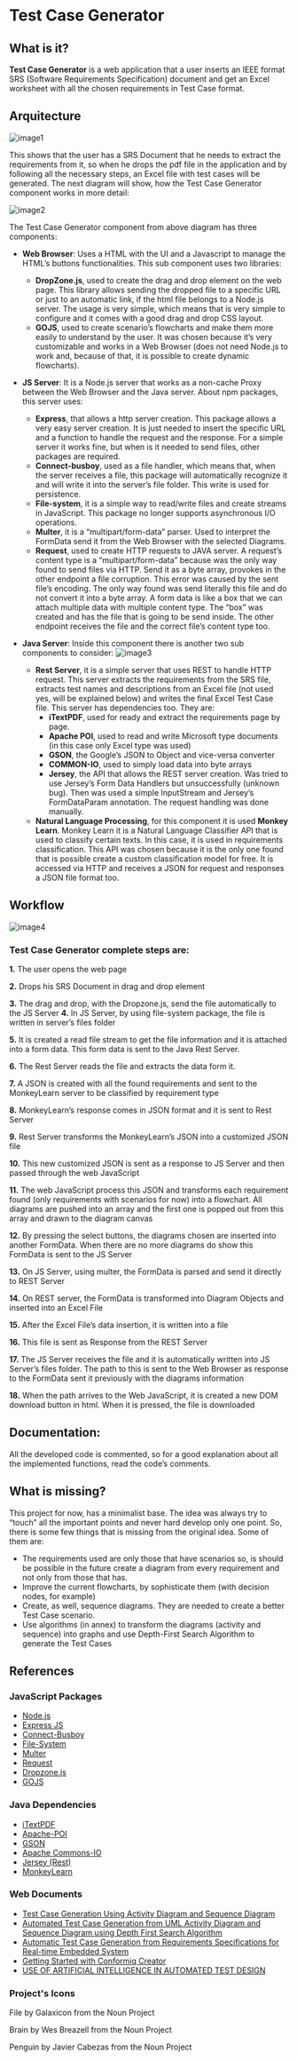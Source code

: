 # Test Case Generator
## What is it?
**Test Case Generator** is a web application that a user inserts an IEEE format SRS (Software Requirements Specification) document and get an Excel worksheet with all the chosen requirements in Test Case format.

## Arquitecture
![image1](https://github.com/pmdfCelfocus/TestCaseGen/blob/master/docs/documentation/images/1.jpg?raw=true)

This shows that the user has a SRS Document that he needs to extract the requirements from it, so when he drops the pdf file in the application and by following all the necessary steps, an Excel file with test cases will be generated. The next diagram will show, how the Test Case Generator component works in more detail:

![image2](https://github.com/pmdfCelfocus/TestCaseGen/blob/master/docs/documentation/images/2.jpg?raw=true)

The Test Case Generator component from above diagram has three components:
-	**Web Browser**: Uses a HTML with the UI and a Javascript to manage the HTML’s buttons functionalities. This sub component uses two libraries: 
    - **DropZone.js**, used to create the drag and drop element on the web page. This library allows sending the dropped file to a specific URL or just to an automatic link, if the html file belongs to a Node.js server. The usage is very simple, which means that is very simple to configure and it comes with a good drag and drop CSS layout.
    - **GOJS**, used to create scenario’s flowcharts and make them more easily to understand by the user. It was chosen because it’s very customizable and works in a Web Browser (does not need Node.js to work and, because of that, it is possible to create dynamic flowcharts).
-	**JS Server**: It is a Node.js server that works as a non-cache Proxy between the Web Browser and the Java server. About npm packages, this server uses: 
    - **Express**, that allows a http server creation. This package allows a very easy server creation. It is just needed to insert the specific URL and a function to handle the request and the response.
For a simple server it works fine, but when is it needed to send files, other packages are required. 
    - **Connect-busboy**, used as a file handler, which means that, when the server receives a file, this package will automatically recognize it and will write it into the server’s file folder. This write is used for persistence.
    - **File-system**, it is a simple way to read/write files and create streams in JavaScript. This package no longer supports asynchronous I/O operations.
    - **Multer**, it is a “multipart/form-data” parser. Used to interpret the FormData send it from the Web Browser with the selected Diagrams.
    - **Request**, used to create HTTP requests to JAVA server. A request’s content type is a “multipart/form-data” because was the only way found to send files via HTTP. Send it as a byte array, provokes in the other endpoint a file corruption. This error was caused by the sent file’s encoding. The only way found was send literally this file and do not convert it into a byte array. A form data is like a box that we can attach multiple data with multiple content type. The “box” was created and has the file that is going to be send inside. The other endpoint receives the file and the correct file’s content type too.
-	**Java Server**: Inside this component there is another two sub components to consider:
![image3](https://github.com/pmdfCelfocus/TestCaseGen/blob/master/docs/documentation/images/3.jpg?raw=true)

    - **Rest Server**, it is a simple server that uses REST to handle HTTP request. This server extracts the requirements from the SRS file, extracts test names and descriptions from an Excel file (not used yes, will be explained below) and writes the final Excel Test Case file. 
    This server has dependencies too. They are:
        -	**iTextPDF**, used for ready and extract the requirements page by page.
        -	**Apache POI**, used to read and write Microsoft type documents (in this case only Excel type was used)
        -	**GSON**, the Google’s JSON to Object and vice-versa converter
        -	**COMMON-IO**, used to simply load data into byte arrays
        -	**Jersey**, the API that allows the REST server creation. Was tried to use Jersey’s Form Data Handlers but unsuccessfully (unknown bug). Then was used a simple InputStream and Jersey’s FormDataParam annotation. The request handling was done manually.
    - **Natural Language Processing**, for this component it is used **Monkey Learn**. Monkey Learn it is a Natural Language Classifier API that is used to classify certain texts. In this case, it is used in requirements classification. This API was chosen because it is the only one found that is possible create a custom classification model for free. It is accessed via HTTP and receives a JSON for request and responses a JSON file format too.
## Workflow
![image4](https://github.com/pmdfCelfocus/TestCaseGen/blob/master/docs/documentation/images/4.jpg?raw=true)

### Test Case Generator complete steps are:

**1.**	The user opens the web page

**2.**	Drops his SRS Document in drag and drop element

**3.**	The drag and drop, with the Dropzone.js, send the file automatically to the JS 
Server
**4.**	In JS Server, by using file-system package, the file is written in server’s files folder

**5.**	It is created a read file stream to get the file information and it is attached into a form data. This form data is sent to the Java Rest Server.

**6.**	The Rest Server reads the file and extracts the data form it.

**7.**	A JSON is created with all the found requirements and sent to the MonkeyLearn server to be classified by requirement type

**8.**	MonkeyLearn’s response comes in JSON format and it is sent to Rest Server

**9.**	Rest Server transforms the MonkeyLearn’s JSON into a customized JSON file

**10.**	This new customized JSON is sent as a response to JS Server and then passed through the web JavaScript

**11.**	The web JavaScript process this JSON and transforms each requirement found (only requirements with scenarios for now) into a flowchart. All diagrams are pushed into an array and the first one is popped out from this array and drawn to the diagram canvas

**12.**	By pressing the select buttons, the diagrams chosen are inserted into another FormData. When there are no more diagrams do show this FormData is sent to the JS Server

**13.**	On JS Server, using multer, the FormData is parsed and send it directly to REST Server

**14.**	On REST server, the FormData is transformed into Diagram Objects and inserted into an Excel File

**15.**	After the Excel File’s data insertion, it is written into a file

**16.**	This file is sent as Response from the REST Server

**17.**	The JS Server receives the file and it is automatically written into JS Server’s files folder. The path to this is sent to the Web Browser as response to the FormData sent it previously with the diagrams information

**18.**	When the path arrives to the Web JavaScript, it is created a new DOM download button in html. When it is pressed, the file is downloaded

## Documentation:
All the developed code is commented, so for a good explanation about all the implemented functions, read the code’s comments.
## What is missing?
This project for now, has a minimalist base. The idea was always try to “touch” all the important points and never hard develop only one point. So, there is some few things that is missing from the original idea. Some of them are:  
- The requirements used are only those that have scenarios so, is should be possible in the future create a diagram from every requirement and not only from those that has.
-	Improve the current flowcharts, by sophisticate them (with decision nodes, for example)
-	Create, as well, sequence diagrams. They are needed to create a better Test Case scenario. 
-	Use algorithms (in annex) to transform the diagrams (activity and sequence) into graphs and use Depth-First Search Algorithm to generate the Test Cases
## References
### JavaScript Packages
* [Node.js](https://nodejs.org/docs/latest-v9.x/api/)
* [Express JS](https://expressjs.com)
* [Connect-Busboy](https://www.npmjs.com/package/connect-busboy)
* [File-System](https://www.npmjs.com/package/file-system)
* [Multer](https://www.npmjs.com/package/multer)
* [Request](https://www.npmjs.com/package/request)
* [Dropzone.js](http://www.dropzonejs.com/#usage)
* [GOJS](https://gojs.net/latest/learn/index.html)

### Java Dependencies
*	[iTextPDF](https://itextsupport.com/apidocs/itext7/latest/)
*	[Apache-POI](https://poi.apache.org/apidocs/index.html)
*	[GSON](https://github.com/google/gson/blob/master/UserGuide.md)
*	[Apache Commons-IO](https://commons.apache.org/proper/commons-io/javadocs/api-2.5/index.html)
*	[Jersey (Rest)](https://jersey.github.io/documentation/latest/index.html)
*	[MonkeyLearn](https://monkeylearn.com/api/v3/#java)
### Web Documents
* [Test Case Generation Using Activity Diagram and Sequence Diagram](https://www.researchgate.net/publication/236148469_Test_Case_Generation_Using_Activity_Diagram_and_Sequence_Diagram)
* [Automated Test Case Generation from UML Activity Diagram and Sequence Diagram using Depth First Search Algorithm](https://www.sciencedirect.com/science/article/pii/S1877050917320732)
* [Automatic Test Case Generation from Requirements Specifications for Real-time Embedded System](http://mbdl.arizona.edu/publications/pdfs/Cunning2004zr.pdf)
* [Getting Started with Conformiq Creator](https://www.conformiq.com/wp-content/uploads/2015/02/Conformiq-Creator-2-Self-Study-Material-1.pdf)
* [USE OF ARTIFICIAL INTELLIGENCE IN AUTOMATED TEST DESIGN](https://www.conformiq.com/wp-content/uploads/2017/10/Conformiq-AI-White-Paper.pdf)

### Project's Icons
   File by Galaxicon from the Noun Project

   Brain by Wes Breazell from the Noun Project

   Penguin by Javier Cabezas from the Noun Project
   
